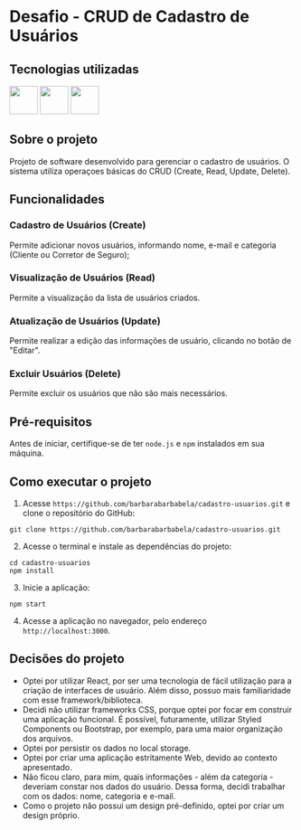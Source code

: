 # Desafio - CRUD de Cadastro de Usuários

## Tecnologias utilizadas

<div style="display: inline block">
<img src="https://cdn.jsdelivr.net/gh/devicons/devicon/icons/react/react-original-wordmark.svg" width="50px"/>
<img src="https://cdn.jsdelivr.net/gh/devicons/devicon/icons/css3/css3-original-wordmark.svg" width="50px"/>
<img src="https://cdn.jsdelivr.net/gh/devicons/devicon/icons/html5/html5-original-wordmark.svg" width="50px" />
</div>

## Sobre o projeto

Projeto de software desenvolvido para gerenciar o cadastro de usuários. O sistema utiliza operaçoes básicas do CRUD (Create, Read, Update, Delete).

## Funcionalidades

### Cadastro de Usuários (Create)

Permite adicionar novos usuários, informando nome, e-mail e categoria (Cliente ou Corretor de Seguro);

### Visualização de Usuários (Read)

Permite a visualização da lista de usuários criados.

### Atualização de Usuários (Update)

Permite realizar a edição das informações de usuário, clicando no botão de "Editar".

### Excluir Usuários (Delete)

Permite excluir os usuários que não são mais necessários.

## Pré-requisitos

Antes de iniciar, certifique-se de ter `node.js` e `npm` instalados em sua máquina.

## Como executar o projeto

1. Acesse `https://github.com/barbarabarbabela/cadastro-usuarios.git` e clone o repositório do GitHub:

```
git clone https://github.com/barbarabarbabela/cadastro-usuarios.git
```

2. Acesse o terminal e instale as dependências do projeto:

```
cd cadastro-usuarios
npm install
```

3. Inicie a aplicação:

```
npm start
```

4. Acesse a aplicação no navegador, pelo endereço `http://localhost:3000`.

## Decisões do projeto

- Optei por utilizar React, por ser uma tecnologia de fácil utilização para a criação de interfaces de usuário. Além disso, possuo mais familiaridade com esse framework/biblioteca.
- Decidi não utilizar frameworks CSS, porque optei por focar em construir uma aplicação funcional. É possível, futuramente, utilizar Styled Components ou Bootstrap, por exemplo, para uma maior organização dos arquivos.
- Optei por persistir os dados no local storage.
- Optei por criar uma aplicação estritamente Web, devido ao contexto apresentado.
- Não ficou claro, para mim, quais informações - além da categoria - deveriam constar nos dados do usuário. Dessa forma, decidi trabalhar com os dados: nome, categoria e e-mail.
- Como o projeto não possui um design pré-definido, optei por criar um design próprio.
